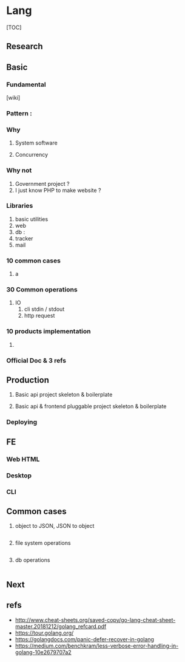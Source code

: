 # Lang


[TOC]

## Research
## Basic
### Fundamental

[wiki]

### Pattern : 

### Why

1. System software

2. Concurrency

### Why not

1. Government project ?
2. I just know PHP to make website ?

### Libraries

1. basic utilities
2. web
3. db : 
4. tracker
5. mail

### 10 common cases

1. a

### 30 Common operations

1. IO
   1. cli stdin / stdout
   2. http request

### 10 products implementation

1. 

### Official Doc & 3 refs
## Production
1. Basic api project skeleton & boilerplate

2. Basic api & frontend pluggable project skeleton & boilerplate

### Deploying
## FE
### Web HTML
### Desktop
### CLI
## Common cases
1. object to JSON, JSON to object

   ```go
   
   ```

2. file system operations
   ```go
   
   ```

3. db operations
   ```go
   
   ```


## Next

## refs

- http://www.cheat-sheets.org/saved-copy/go-lang-cheat-sheet-master.20181212/golang_refcard.pdf
- https://tour.golang.org/
- https://golangdocs.com/panic-defer-recover-in-golang
- https://medium.com/benchkram/less-verbose-error-handling-in-golang-10e2679707a2

